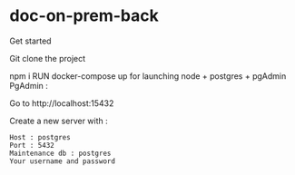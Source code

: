 # doc-on-prem-back

Get started

Git clone the project

npm i
RUN docker-compose up for launching node + postgres + pgAdmin
PgAdmin :

Go to http://localhost:15432

Create a new server with :

    Host : postgres
    Port : 5432
    Maintenance db : postgres
    Your username and password
